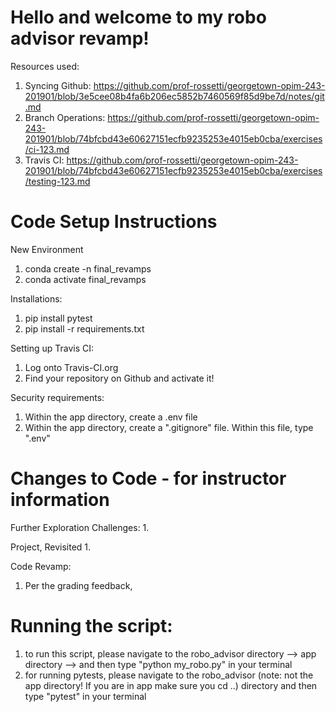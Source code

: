 # Hello and welcome to my robo advisor revamp!

Resources used: 
1. Syncing Github: https://github.com/prof-rossetti/georgetown-opim-243-201901/blob/3e5cee08b4fa6b206ec5852b7460569f85d9be7d/notes/git.md
2. Branch Operations: https://github.com/prof-rossetti/georgetown-opim-243-201901/blob/74bfcbd43e60627151ecfb9235253e4015eb0cba/exercises/ci-123.md
3. Travis CI: https://github.com/prof-rossetti/georgetown-opim-243-201901/blob/74bfcbd43e60627151ecfb9235253e4015eb0cba/exercises/testing-123.md

# Code Setup Instructions
New Environment
1. conda create -n final_revamps
2. conda activate final_revamps

Installations: 
1. pip install pytest
2. pip install -r requirements.txt

Setting up Travis CI:
1. Log onto Travis-CI.org
2. Find your repository on Github and activate it!

Security requirements:
1. Within the app directory, create a .env file
2. Within the app directory, create a ".gitignore" file. Within this file, type ".env"

# Changes to Code - for instructor information
Further Exploration Challenges:
1.  

Project, Revisited
1.  

Code Revamp:
1.  Per the grading feedback, 

# Running the script: 
1. to run this script, please navigate to the robo_advisor directory --> app directory --> and then type "python my_robo.py" in your terminal 
2. for running pytests, please navigate to the robo_advisor (note: not the app directory! If you are in app make sure you cd ..) directory and then type "pytest" in your terminal

